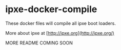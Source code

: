 # ipxe-docker-compile

These docker files will compile all ipxe boot loaders.

More about ipxe at [http://ipxe.org](http://ipxe.org/)

MORE README COMING SOON
